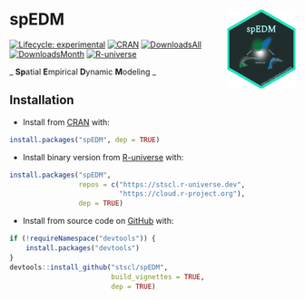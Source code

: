 
<!-- README.md is generated from README.Rmd. Please edit that file -->

# spEDM <img src="man/figures/logo.png" align="right" height="139" alt="https://stscl.github.io/spEDM/">

<!-- badges: start -->

[![Lifecycle:
experimental](https://img.shields.io/badge/lifecycle-experimental-cyan.svg)](https://lifecycle.r-lib.org/articles/stages.html#experimental)
[![CRAN](https://www.r-pkg.org/badges/version/spEDM)](https://CRAN.R-project.org/package=spEDM)
[![DownloadsAll](https://badgen.net/cran/dt/spEDM?color=orange)](https://CRAN.R-project.org/package=spEDM)
[![DownloadsMonth](https://cranlogs.r-pkg.org/badges/spEDM)](https://CRAN.R-project.org/package=spEDM)
[![R-universe](https://stscl.r-universe.dev/badges/spEDM?color=cyan)](https://stscl.r-universe.dev/spEDM)
<!-- badges: end -->

\_ **Sp**atial **E**mpirical **D**ynamic **M**odeling \_

## Installation

- Install from [CRAN](https://CRAN.R-project.org/package=spEDM) with:

``` r
install.packages("spEDM", dep = TRUE)
```

- Install binary version from
  [R-universe](https://stscl.r-universe.dev/spEDM) with:

``` r
install.packages("spEDM",
                 repos = c("https://stscl.r-universe.dev",
                           "https://cloud.r-project.org"),
                 dep = TRUE)
```

- Install from source code on [GitHub](https://github.com/stscl/spEDM)
  with:

``` r
if (!requireNamespace("devtools")) {
    install.packages("devtools")
}
devtools::install_github("stscl/spEDM",
                         build_vignettes = TRUE,
                         dep = TRUE)
```
